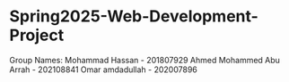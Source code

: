 # Spring2025-Web-Development-Project

Group Names:
Mohammad Hassan - 201807929
Ahmed Mohammed Abu Arrah - 202108841
Omar amdadullah - 202007896
